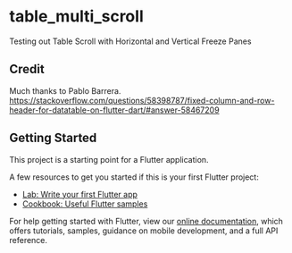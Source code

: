 # table_multi_scroll

Testing out Table Scroll with Horizontal and Vertical Freeze Panes

## Credit
Much thanks to Pablo Barrera.
https://stackoverflow.com/questions/58398787/fixed-column-and-row-header-for-datatable-on-flutter-dart/#answer-58467209

## Getting Started

This project is a starting point for a Flutter application.

A few resources to get you started if this is your first Flutter project:

- [Lab: Write your first Flutter app](https://flutter.dev/docs/get-started/codelab)
- [Cookbook: Useful Flutter samples](https://flutter.dev/docs/cookbook)

For help getting started with Flutter, view our
[online documentation](https://flutter.dev/docs), which offers tutorials,
samples, guidance on mobile development, and a full API reference.
